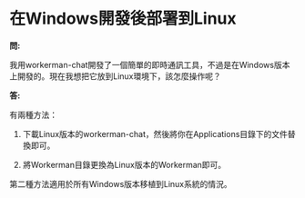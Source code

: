 # 在Windows開發後部署到Linux

**問:**

我用workerman-chat開發了一個簡單的即時通訊工具，不過是在Windows版本上開發的。現在我想把它放到Linux環境下，該怎麼操作呢？

**答:**

有兩種方法：

1. 下載Linux版本的workerman-chat，然後將你在Applications目錄下的文件替換即可。

2. 將Workerman目錄更換為Linux版本的Workerman即可。

第二種方法適用於所有Windows版本移植到Linux系統的情況。
